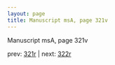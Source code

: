 ```yaml
---
layout: page
title: Manuscript msA, page 321v
---
```


Manuscript msA, page 321v

prev:  [321r](../321r) | next:  [322r](../322r)